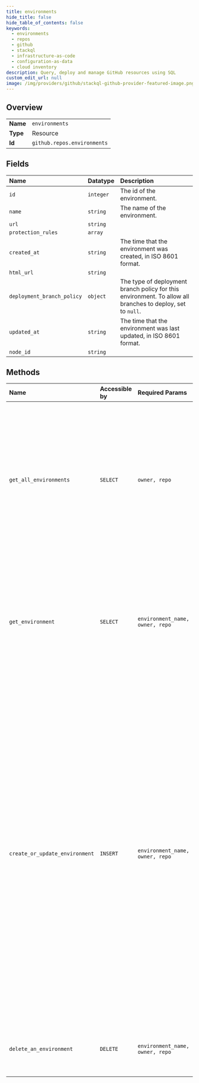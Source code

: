 ```yaml
---
title: environments
hide_title: false
hide_table_of_contents: false
keywords:
  - environments
  - repos
  - github    
  - stackql
  - infrastructure-as-code
  - configuration-as-data
  - cloud inventory
description: Query, deploy and manage GitHub resources using SQL
custom_edit_url: null
image: /img/providers/github/stackql-github-provider-featured-image.png
---
```

  
    

## Overview
<table><tbody>
<tr><td><b>Name</b></td><td><code>environments</code></td></tr>
<tr><td><b>Type</b></td><td>Resource</td></tr>
<tr><td><b>Id</b></td><td><code>github.repos.environments</code></td></tr>
</tbody></table>

## Fields
| Name | Datatype | Description |
|:-----|:---------|:------------|
| `id` | `integer` | The id of the environment. |
| `name` | `string` | The name of the environment. |
| `url` | `string` |  |
| `protection_rules` | `array` |  |
| `created_at` | `string` | The time that the environment was created, in ISO 8601 format. |
| `html_url` | `string` |  |
| `deployment_branch_policy` | `object` | The type of deployment branch policy for this environment. To allow all branches to deploy, set to `null`. |
| `updated_at` | `string` | The time that the environment was last updated, in ISO 8601 format. |
| `node_id` | `string` |  |
## Methods
| Name | Accessible by | Required Params | Description |
|:-----|:--------------|:----------------|:------------|
| `get_all_environments` | `SELECT` | `owner, repo` | Get all environments for a repository.<br /><br />Anyone with read access to the repository can use this endpoint. If the repository is private, you must use an access token with the `repo` scope. GitHub Apps must have the `actions:read` permission to use this endpoint. |
| `get_environment` | `SELECT` | `environment_name, owner, repo` | Anyone with read access to the repository can use this endpoint. If the repository is private, you must use an access token with the `repo` scope. GitHub Apps must have the `actions:read` permission to use this endpoint. |
| `create_or_update_environment` | `INSERT` | `environment_name, owner, repo` | Create or update an environment with protection rules, such as required reviewers. For more information about environment protection rules, see "[Environments](/actions/reference/environments#environment-protection-rules)."<br /><br />**Note:** Although you can use this operation to specify that only branches that match specified name patterns can deploy to this environment, you must use the UI to set the name patterns. For more information, see "[Environments](/actions/reference/environments#deployment-branches)."<br /><br />**Note:** To create or update secrets for an environment, see "[Secrets](/rest/reference/actions#secrets)."<br /><br />You must authenticate using an access token with the repo scope to use this endpoint. |
| `delete_an_environment` | `DELETE` | `environment_name, owner, repo` | You must authenticate using an access token with the repo scope to use this endpoint. |

